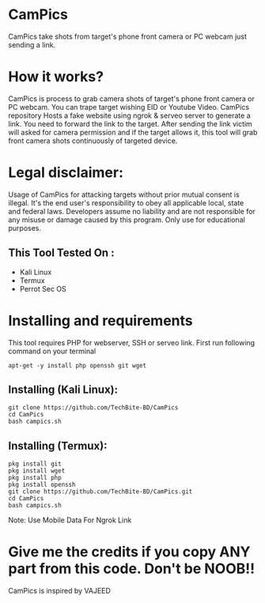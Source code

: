 # CamPics
CamPics take shots from target's phone front camera or PC webcam just sending a link.

# How it works?
<p>CamPics is process to grab camera shots of target's phone front camera or PC webcam. You can trape target wishing EID or Youtube Video. CamPics repository Hosts a fake website using ngrok & serveo server to generate a link. You need to forward the link to the target. After sending the link victim will asked for camera permission and if the target allows it, this tool will grab front camera shots continuously of targeted device.</p>

# Legal disclaimer:
<p>Usage of CamPics for attacking targets without prior mutual consent is illegal. It's the end user's responsibility to obey all applicable local, state and federal laws. Developers assume no liability and are not responsible for any misuse or damage caused by this program. Only use for educational purposes.</p>

## This Tool Tested On :
<ul>
  <li>Kali Linux</li>
  <li>Termux</li>
  <li>Perrot Sec OS</li>
</ul>

# Installing and requirements
<p>This tool requires PHP for webserver, SSH or serveo link. First run following command on your terminal</p>

```
apt-get -y install php openssh git wget
```

## Installing (Kali Linux):

```
git clone https://github.com/TechBite-BD/CamPics
cd CamPics
bash campics.sh
```


## Installing (Termux):

```
pkg install git
pkg install wget
pkg install php 
pkg install openssh
git clone https://github.com/TechBite-BD/CamPics.git
cd CamPics
bash campics.sh
```
Note: Use Mobile Data For Ngrok Link

# Give me the credits if you copy ANY part from this code. Don't be NOOB!!

<p>CamPics is inspired by VAJEED</p>
